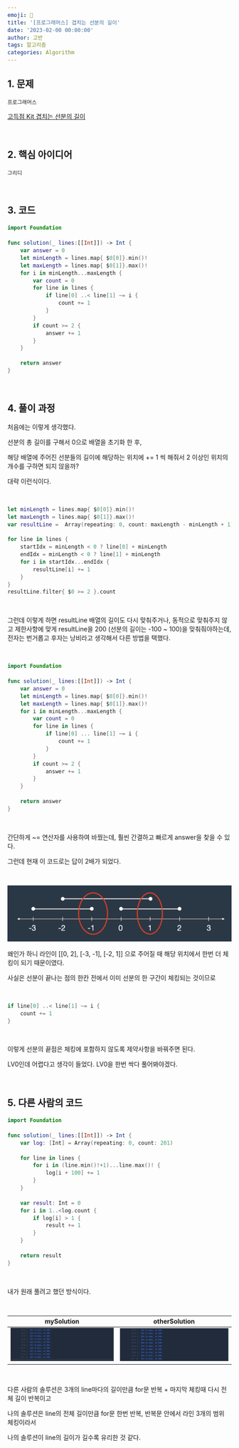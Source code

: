 ```yaml
---
emoji: 🧶
title: '[프로그래머스] 겹치는 선분의 길이'
date: '2023-02-00 00:00:00'
author: 고반
tags: 알고리즘
categories: Algorithm
---
```


## 1. 문제

`프로그래머스`

[고득점 Kit 겹치는 선분의 길이](https://school.programmers.co.kr/learn/courses/30/lessons/120876)


<br/>

## 2. 핵심 아이디어

`그리디`

<br/>

## 3. 코드

```swift
import Foundation

func solution(_ lines:[[Int]]) -> Int {
    var answer = 0
    let minLength = lines.map{ $0[0]}.min()!
    let maxLength = lines.map{ $0[1]}.max()!
    for i in minLength...maxLength {
        var count = 0
        for line in lines {
            if line[0] ..< line[1] ~= i {
                count += 1
            }
        }
        if count >= 2 {
            answer += 1
        }
    }
    
    return answer
}
```

<br/>

## 4. 풀이 과정

처음에는 이렇게 생각했다.

선분의 총 길이를 구해서 0으로 배열을 초기화 한 후,

해당 배열에 주어진 선분들의 길이에 해당하는 위치에 += 1 씩 해줘서 2 이상인 위치의 개수를 구하면 되지 않을까?

대략 이런식이다.

<br/>

```swift
let minLength = lines.map{ $0[0]}.min()!
let maxLength = lines.map{ $0[1]}.max()!
var resultLine =  Array(repeating: 0, count: maxLength - minLength + 1)

for line in lines {
    startIdx = minLength < 0 ? line[0] + minLength
    endIdx = minLength < 0 ? line[1] + minLength
    for i in startIdx...endIdx {
        resultLine[i] += 1
    }
}
resultLine.filter{ $0 >= 2 }.count
```

<br/>

그런데 이렇게 하면 resultLine 배열의 길이도 다시 맞춰주거나, 동적으로 맞춰주지 않고 제한사항에 맞게 resultLine을 200 (선분의 길이는 -100 ~ 100)을 맞춰줘야하는데, 전자는 번거롭고 후자는 낭비라고 생각해서 다른 방법을 택했다.

<br/>

```swift
import Foundation

func solution(_ lines:[[Int]]) -> Int {
    var answer = 0
    let minLength = lines.map{ $0[0]}.min()!
    let maxLength = lines.map{ $0[1]}.max()!
    for i in minLength...maxLength {
        var count = 0
        for line in lines {
            if line[0] ... line[1] ~= i {
                count += 1
            }
        }
        if count >= 2 {
            answer += 1
        }
    }
    
    return answer
}
```

<br/>

간단하게 ~= 연산자를 사용하여 바꿨는데, 훨씬 간결하고 빠르게 answer을 찾을 수 있다.

그런데 현재 이 코드로는 답이 2배가 되었다.

<br/>

![exception.png](exception.png)

왜인가 하니 라인이 [[0, 2], [-3, -1], [-2, 1]] 으로 주어질 때 해당 위치에서 한번 더 체킹이 되기 때문이였다.

사실은 선분이 끝나는 점의 한칸 전에서 이미 선분의 한 구간이 체킹되는 것이므로 

<br/>

```swift
if line[0] ..< line[1] ~= i {
    count += 1
}
```

<br/>

이렇게 선분의 끝점은 체킹에 포함하지 않도록 제약사항을 바꿔주면 된다.

LV0인데 어렵다고 생각이 들었다. LV0을 한번 싹다 풀어봐야겠다.


<br/>

## 5. 다른 사람의 코드

```swift
import Foundation

func solution(_ lines:[[Int]]) -> Int {
    var log: [Int] = Array(repeating: 0, count: 201)

    for line in lines {
        for i in (line.min()!+1)...line.max()! {
            log[i + 100] += 1
        }
    }

    var result: Int = 0
    for i in 1..<log.count {
        if log[i] > 1 {
            result += 1
        }    
    }

    return result
}

```

<br/>

내가 원래 풀려고 했던 방식이다.

<br/>

|<center>mySolution<center/>|<center>otherSolution<center/>|
| :---: | ---: | 
|![mySolution.png](mySolution.png)|![otherSolution.png](otherSolution.png)|

<br/>

다른 사람의 솔루션은 3개의 line마다의 길이만큼 for문 반복 + 마지막 체킹때 다시 전체 길이 반복이고

나의 솔루션은 line의 전체 길이만큼 for문 한번 반복, 반복문 안에서 라인 3개의 범위 체킹이라서

나의 솔루션이 line의 길이가 길수록 유리한 것 같다.


```toc

```
